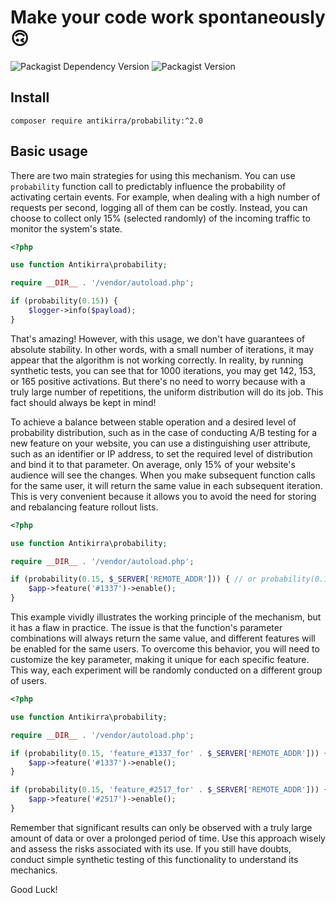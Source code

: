 # Make your code work spontaneously 🙃
![Packagist Dependency Version](https://img.shields.io/packagist/dependency-v/antikirra/probability/php)
![Packagist Version](https://img.shields.io/packagist/v/antikirra/probability)

## Install

```console
composer require antikirra/probability:^2.0
```

## Basic usage

There are two main strategies for using this mechanism. You can use `probability` function call to predictably
influence the probability of activating certain events. For example, when dealing with a high number of requests per
second, logging all of them can be costly. Instead, you can choose to collect only 15% (selected randomly) of the
incoming traffic to monitor the system's state.

```php
<?php

use function Antikirra\probability;

require __DIR__ . '/vendor/autoload.php';

if (probability(0.15)) {
    $logger->info($payload);
}
```

That's amazing! However, with this usage, we don't have guarantees of absolute stability. In other words, with a small
number of iterations, it may appear that the algorithm is not working correctly. In reality, by running synthetic tests,
you can see that for 1000 iterations, you may get 142, 153, or 165 positive activations. But there's no need to worry
because with a truly large number of repetitions, the uniform distribution will do its job. This fact should always be
kept in mind!

To achieve a balance between stable operation and a desired level of probability distribution, such as in the case of
conducting A/B testing for a new feature on your website, you can use a distinguishing user attribute, such as an
identifier or IP address, to set the required level of distribution and bind it to that parameter. On average, only 15%
of your website's audience will see the changes. When you make subsequent function calls for the same user, it will
return the same value in each subsequent iteration. This is very convenient because it allows you to avoid the need for
storing and rebalancing feature rollout lists.

```php
<?php

use function Antikirra\probability;

require __DIR__ . '/vendor/autoload.php';

if (probability(0.15, $_SERVER['REMOTE_ADDR'])) { // or probability(0.15, (string)$userId)
    $app->feature('#1337')->enable();
}
```

This example vividly illustrates the working principle of the mechanism, but it has a flaw in practice. The issue is
that the function's parameter combinations will always return the same value, and different features will be enabled for
the same users. To overcome this behavior, you will need to customize the key parameter, making it unique for each
specific feature. This way, each experiment will be randomly conducted on a different group of users.

```php
<?php

use function Antikirra\probability;

require __DIR__ . '/vendor/autoload.php';

if (probability(0.15, 'feature_#1337_for' . $_SERVER['REMOTE_ADDR'])) {
    $app->feature('#1337')->enable();
}

if (probability(0.15, 'feature_#2517_for' . $_SERVER['REMOTE_ADDR'])) {
    $app->feature('#2517')->enable();
}
```

Remember that significant results can only be observed with a truly large amount of data or over a prolonged period of
time. Use this approach wisely and assess the risks associated with its use. If you still have doubts, conduct simple
synthetic testing of this functionality to understand its mechanics.

Good Luck!
